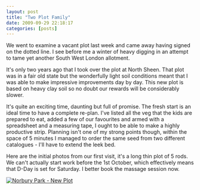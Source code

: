 ```yaml
---
layout: post
title: "Two Plot Family"
date: 2009-09-29 22:18:17
categories: [posts]
---
```


We went to examine a vacant plot last week and came away having signed on the dotted line. I see before me a winter of heavy digging in an attempt to tame yet another South West London allotment.

It's only two years ago that I took over the plot at North Sheen. That plot was in a fair old state but the wonderfully light soil conditions meant that I was able to make impressive improvements day by day. This new plot is based on heavy clay soil so no doubt our rewards will be considerably slower.

It's quite an exciting time, daunting but full of promise. The fresh start is an ideal time to have a complete re-plan. I've listed all the veg that the kids are prepared to eat, added a few of our favourites and armed with a spreadsheet and a measuring tape, I ought to be able to make a highly productive strip. Planning isn't one of my strong points though, within the space of 5 minutes I managed to order the same seed from two different catalogues - I'll have to extend the leek bed.

Here are the initial photos from our first visit, it's a long thin plot of 5 rods. We can't actually start work before the 1st October, which effectively means that D-Day is set for Saturday. I better book the massage session now.

[![Norbury Park - New Plot](http://farm3.static.flickr.com/2501/3967193798_c4dc150a7b.jpg)](http://www.flickr.com/photos/warriorwomen/3967193798/ "Norbury Park - New Plot by warriorwomen, on Flickr")
